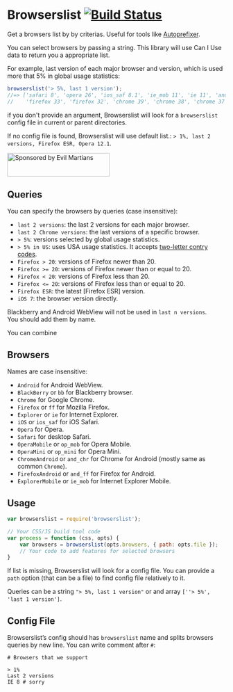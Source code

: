 # Browserslist [![Build Status](https://travis-ci.org/ai/browserslist.svg)](https://travis-ci.org/ai/browserslist)

Get a browsers list by by criterias. Useful for tools like [Autoprefixer].

You can select browsers by passing a string. This library will use Can I Use
data to return you a appropriate list.

For example, last version of each major browser and version, which is used more
that 5% in global usage statistics:

```js
browserslist('> 5%, last 1 version');
//=> ['safari 8', 'opera 26', 'ios_saf 8.1', 'ie_mob 11', 'ie 11', 'and_chr 39',
//    'firefox 33', 'firefox 32', 'chrome 39', 'chrome 38', 'chrome 37']
```

if you don't provide an argument, Browserslist will look for a `browserslist`
config file in current or parent directories.

If no config file is found, Browserslist will use default list.:
`> 1%, last 2 versions, Firefox ESR, Opera 12.1`.

<a href="https://evilmartians.com/?utm_source=browserslist">
<img src="https://evilmartians.com/badges/sponsored-by-evil-martians.svg" alt="Sponsored by Evil Martians" width="236" height="54">
</a>

[Autoprefixer]: https://github.com/postcss/autoprefixer
[two-letter contry codes]: http://en.wikipedia.org/wiki/ISO_3166-1_alpha-2#Officially_assigned_code_elements

## Queries

You can specify the browsers by queries (case insensitive):

* `last 2 versions`: the last 2 versions for each major browser.
* `last 2 Chrome versions`: the last versions of a specific browser.
* `> 5%`: versions selected by global usage statistics.
* `> 5% in US`: uses USA usage statistics. It accepts [two-letter contry codes].
* `Firefox > 20`: versions of Firefox newer than 20.
* `Firefox >= 20`: versions of Firefox newer than or equal to 20.
* `Firefox < 20`: versions of Firefox less than 20.
* `Firefox <= 20`: versions of Firefox less than or equal to 20.
* `Firefox ESR`: the latest [Firefox ESR] version.
* `iOS 7`: the browser version directly.

Blackberry and Android WebView will not be used in `last n versions`.
You should add them by name.

You can combine 

## Browsers

Names are case insensitive:

* `Android` for Android WebView.
* `BlackBerry` or `bb` for Blackberry browser.
* `Chrome` for Google Chrome.
* `Firefox` or `ff` for Mozilla Firefox.
* `Explorer` or `ie` for Internet Explorer.
* `iOS` or `ios_saf` for iOS Safari.
* `Opera` for Opera.
* `Safari` for desktop Safari.
* `OperaMobile` or `op_mob` for Opera Mobile.
* `OperaMini` or `op_mini` for Opera Mini.
* `ChromeAndroid` or `and_chr` for Chrome for Android
  (mostly same as common `Chrome`).
* `FirefoxAndroid` or `and_ff` for Firefox for Android.
* `ExplorerMobile` or `ie_mob` for Internet Explorer Mobile.


## Usage

```js
var browserslist = require('browserslist');

// Your CSS/JS build tool code
var process = function (css, opts) {
    var browsers = browserslist(opts.browsers, { path: opts.file });
    // Your code to add features for selected browsers
}
```

If list is missing, Browserslist will look for a config file.
You can provide a `path` option (that can be a file) to find config file
relatively to it.

Queries can be a string `"> 5%, last 1 version"`
or and array `[''> 5%', 'last 1 version']`.

## Config File

Browserslist’s config should has `browserslist` name and splits browsers queries
by new line. You can write comment after `#`:

```
# Browsers that we support

> 1%
Last 2 versions
IE 8 # sorry
```
